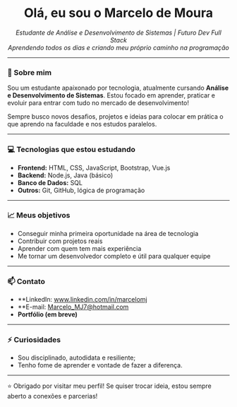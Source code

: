 <h1 align="center">Olá, eu sou o Marcelo de Moura</h1>

<p align="center">
  <em>Estudante de Análise e Desenvolvimento de Sistemas | Futuro Dev Full Stack</em><br>
  <em>Aprendendo todos os dias e criando meu próprio caminho na programação</em>
</p>

---

### 🚀 Sobre mim

Sou um estudante apaixonado por tecnologia, atualmente cursando **Análise e Desenvolvimento de Sistemas**. Estou focado em aprender, praticar e evoluir para entrar com tudo no mercado de desenvolvimento!

Sempre busco novos desafios, projetos e ideias para colocar em prática o que aprendo na faculdade e nos estudos paralelos.

---

### 💻 Tecnologias que estou estudando

- **Frontend:** HTML, CSS, JavaScript, Bootstrap, Vue.js
- **Backend:** Node.js, Java (básico)
- **Banco de Dados:** SQL
- **Outros:** Git, GitHub, lógica de programação

---

### 📈 Meus objetivos

- Conseguir minha primeira oportunidade na área de tecnologia
- Contribuir com projetos reais
- Aprender com quem tem mais experiência
- Me tornar um desenvolvedor completo e útil para qualquer equipe

---

### 📫 Contato

- **LinkedIn: www.linkedin.com/in/marcelomj
- **E-mail: Marcelo_MJ7@hotmail.com
- **Portfólio (em breve)**

---

### ⚡ Curiosidades
- Sou disciplinado, autodidata e resiliente;
- Tenho fome de aprender e vontade de fazer a diferença.
---

⭐ Obrigado por visitar meu perfil! Se quiser trocar ideia, estou sempre aberto a conexões e parcerias!
